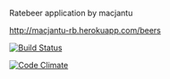 Ratebeer application by macjantu

http://macjantu-rb.herokuapp.com/beers

[![Build Status](https://travis-ci.org/maaqu/wadror.png)](https://travis-ci.org/maaqu/wadror)

[![Code Climate](https://codeclimate.com/github/maaqu/wadror.png)](https://codeclimate.com/github/maaqu/wadror)